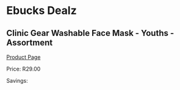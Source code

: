 
# Ebucks Dealz
## Clinic Gear Washable Face Mask - Youths - Assortment
[Product Page](https://www.ebucks.com/web/shop/productSelected.do?prodId=931860629&catId=1158500262)

Price: R29.00

Savings: 


	